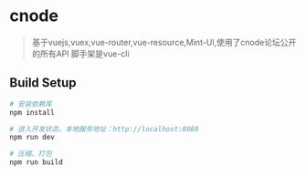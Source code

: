 # cnode

> 基于vuejs,vuex,vue-router,vue-resource,Mint-UI,使用了cnode论坛公开的所有API
>脚手架是vue-cli

## Build Setup

``` bash
# 安装依赖库
npm install

# 进入开发状态，本地服务地址：http://localhost:8080
npm run dev

# 压缩、打包
npm run build

```
